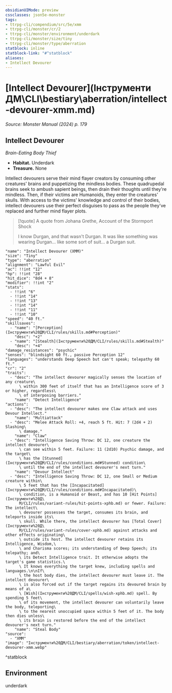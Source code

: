 ```yaml
---
obsidianUIMode: preview
cssclasses: json5e-monster
tags:
- ttrpg-cli/compendium/src/5e/xmm
- ttrpg-cli/monster/cr/2
- ttrpg-cli/monster/environment/underdark
- ttrpg-cli/monster/size/tiny
- ttrpg-cli/monster/type/aberration
statblock: inline
statblock-link: "#^statblock"
aliases:
- Intellect Devourer
---
```

# [Intellect Devourer](Інструменти ДМ\CLI\bestiary\aberration/intellect-devourer-xmm.md)
*Source: Monster Manual (2024) p. 179*  

## Intellect Devourer

*Brain-Eating Body Thief*

- **Habitat.** Underdark  
- **Treasure.** None  

Intellect devourers serve their mind flayer creators by consuming other creatures' brains and puppetizing the mindless bodies. These quadrupedal brains seek to ambush sapient beings, then drain their thoughts until they're mindless. Then, if their victims are Humanoids, they enter the creatures' skulls. With access to the victims' knowledge and control of their bodies, intellect devourers use their perfect disguises to pass as the people they've replaced and further mind flayer plots.

> [!quote] A quote from Johana Grethe, Account of the Stormport Shock  
> 
> I know Durgan, and that wasn't Durgan. It was like something was wearing Durgan... like some sort of suit... a Durgan suit.


```statblock
"name": "Intellect Devourer (XMM)"
"size": "Tiny"
"type": "aberration"
"alignment": "Lawful Evil"
"ac": !!int "12"
"hp": !!int "28"
"hit_dice": "8d4 + 8"
"modifier": !!int "2"
"stats":
  - !!int "6"
  - !!int "14"
  - !!int "13"
  - !!int "14"
  - !!int "11"
  - !!int "10"
"speed": "40 ft."
"skillsaves":
  - "name": "[Perception](Інструменти%20ДМ/CLI/rules/skills.md#Perception)"
    "desc": "+2"
  - "name": "[Stealth](Інструменти%20ДМ/CLI/rules/skills.md#Stealth)"
    "desc": "+4"
"damage_resistances": "psychic"
"senses": "blindsight 60 ft., passive Perception 12"
"languages": "understands Deep Speech but can't speak; telepathy 60 ft."
"cr": "2"
"traits":
  - "desc": "The intellect devourer magically senses the location of any creature\
      \ within 300 feet of itself that has an Intelligence score of 3 or higher, regardless\
      \ of interposing barriers."
    "name": "Detect Intelligence"
"actions":
  - "desc": "The intellect devourer makes one Claw attack and uses Devour Intellect."
    "name": "Multiattack"
  - "desc": "Melee Attack Roll: +4, reach 5 ft. Hit: 7 (2d4 + 2) Slashing\
      \ damage."
    "name": "Claw"
  - "desc": "Intelligence Saving Throw: DC 12, one creature the intellect devourer\
      \ can see within 5 feet. Failure: 11 (2d10) Psychic damage, and the target\
      \ has the [Stunned](Інструменти%20ДМ/CLI/rules/conditions.md#Stunned) condition\
      \ until the end of the intellect devourer's next turn."
    "name": "Devour Intellect"
  - "desc": "Intelligence Saving Throw: DC 12, one Small or Medium creature within\
      \ 5 feet that has the [Incapacitated](Інструменти%20ДМ/CLI/rules/conditions.md#Incapacitated)\
      \ condition, is a Humanoid or Beast, and has 10 [Hit Points](Інструменти%20Д\
      М/CLI/rules/variant-rules/hit-points-xphb.md) or fewer. Failure: The intellect\
      \ devourer possesses the target, consumes its brain, and teleports inside its\
      \ skull. While there, the intellect devourer has [Total Cover](Інструменти%20Д\
      М/CLI/rules/variant-rules/cover-xphb.md) against attacks and other effects originating\
      \ outside its host. The intellect devourer retains its Intelligence, Wisdom,\
      \ and Charisma scores; its understanding of Deep Speech; its telepathy; and\
      \ its Detect Intelligence trait. It otherwise adopts the target's game statistics.\
      \ It knows everything the target knew, including spells and languages.\n\nIf\
      \ the host body dies, the intellect devourer must leave it. The intellect devourer\
      \ is also forced out if the target regains its devoured brain by means of a\
      \ [Wish](Інструменти%20ДМ/CLI/spells/wish-xphb.md) spell. By spending 5 feet\
      \ of its movement, the intellect devourer can voluntarily leave the body, teleporting\
      \ to the nearest unoccupied space within 5 feet of it. The body then dies unless\
      \ its brain is restored before the end of the intellect devourer's next turn."
    "name": "Steal Body"
"source":
  - "XMM"
"image": "Інструменти%20ДМ/CLI/bestiary/aberration/token/intellect-devourer-xmm.webp"
```
^statblock

## Environment

underdark